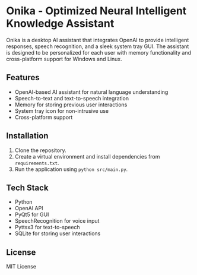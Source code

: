 # Onika - Optimized Neural Intelligent Knowledge Assistant
Onika is a desktop AI assistant that integrates OpenAI to provide intelligent responses, speech recognition, and a sleek system tray GUI.
The assistant is designed to be personalized for each user with memory functionality and cross-platform support for Windows and Linux.

## Features
- OpenAI-based AI assistant for natural language understanding
- Speech-to-text and text-to-speech integration
- Memory for storing previous user interactions
- System tray icon for non-intrusive use
- Cross-platform support

## Installation
1. Clone the repository.
2. Create a virtual environment and install dependencies from `requirements.txt`.
3. Run the application using `python src/main.py`.

## Tech Stack
- Python
- OpenAI API
- PyQt5 for GUI
- SpeechRecognition for voice input
- Pyttsx3 for text-to-speech
- SQLite for storing user interactions

## License
MIT License

